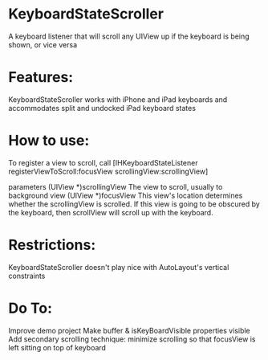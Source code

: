 KeyboardStateScroller
=====================

A keyboard listener that will scroll any UIView up if the keyboard is being shown, or vice versa

Features:
=========
KeyboardStateScroller works with iPhone and iPad keyboards and accommodates split and undocked iPad keyboard states


How to use:
==========

To register a view to scroll, call [IHKeyboardStateListener registerViewToScroll:focusView scrollingView:scrollingView]

parameters
(UIView *)scrollingView   The view to scroll, usually to background view
(UIView *)focusView       This view's location determines whether the scrollingView is scrolled.  If this view is going to be obscured by the keyboard, then scrollView will scroll up with the keyboard.


Restrictions:
=============
KeyboardStateScroller doesn't play nice with AutoLayout's vertical constraints


Do To:
======
Improve demo project
Make buffer & isKeyBoardVisible properties visible
Add secondary scrolling technique: minimize scrolling so that focusView is left sitting on top of keyboard